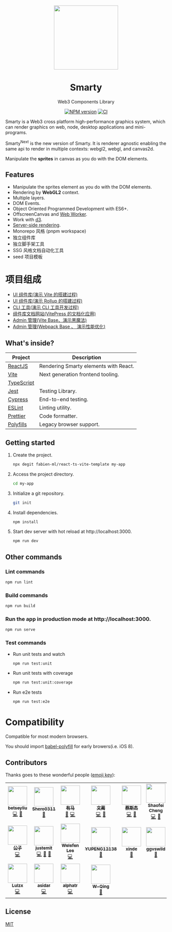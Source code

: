 <br>

<p align="center">
<img src="https://github.com/smarty-team/smarty-admin/blob/main/assets/logo.jpeg" style="width:200px;" />
</p>

<h1 align="center">Smarty</h1>

<p align="center">Web3 Components Library
</p>

<p align="center">
    <a href="https://www.npmjs.com/package/smarty-admin-ui"><img src="https://img.shields.io/npm/v/smarty-admin-ui?color=c95f8b&amp;label=" alt="NPM version"></a>
    <a href="https://github.com/smarty-team/smarty-admin/actions/workflows/main.yml"><img src="https://github.com/smarty-team/smarty-admin/actions/workflows/main.yml/badge.svg?branch=main" alt="CI" style="max-width: 100%;"></a>
</p>

Smarty is a Web3 cross platform high-performance graphics system, which can render graphics on web, node, desktop applications and mini-programs.

Smarty<sup>Next</sup> is the new version of Smarty. It is renderer agnostic enabling the same api to render in multiple contexts: webgl2, webgl, and canvas2d.

Manipulate the **sprites** in canvas as you do with the DOM elements.



## Features
- Manipulate the sprites element as you do with the DOM elements.
- Rendering by **WebGL2** context.
- Multiple layers.
- DOM Events.
- Object Oriented Programmed Development with ES6+.
- OffscreenCanvas and [Web Worker](https://Smarty.com/#/en/guide/worker).
- Work with [d3](https://github.com/d3/d3).
- [Server-side rendering](https://Smarty.com/#/en/guide/platforms).
- Monorepo 风格 (pnpm workspace)
- 独立组件库
- 独立脚手架工具
- SSG 风格文档自动化工具
- seed 项目模板

# 项目组成

- [ UI 组件库(演示 Vite 的搭建过程) ](packages/smarty-ui-vite)
- [ UI 组件库(演示 Rollup 的搭建过程) ](packages/smarty-ui-rollup)
- [ CLI 工具(演示 CLI 工具开发过程) ](packages/create-smarty-app)
- [ 组件库文档网站(VitePress 的文档化应用) ](packages/docs-rollup/)
- [ Admin 管理(Vite Base、演示黑魔法) ](packages/admin)
- [ Admin 管理(Webpack Base 、 演示性能优化) ](packages/admin-webpack)


## What's inside?

| **Project**                                                                         | **Description**                       |
| ----------------------------------------------------------------------------------- | ------------------------------------- |
| [ReactJS](https://reactjs.org)                                                      | Rendering Smarty elements with React. |
| [Vite](https://vitejs.dev)                                                          | Next generation frontend tooling.     |
| [TypeScript](https://www.typescriptlang.org)                                        |
| [Jest](https://jestjs.io)                                                           | Testing Library.                      |
| [Cypress](https://www.cypress.io)                                                   | End-to-end testing.                   |
| [ESLint](https://eslint.org)                                                        | Linting utility.                      |
| [Prettier](https://prettier.io)                                                     | Code formatter.                       |
| [Polyfills](https://github.com/vitejs/vite/tree/main/packages/plugin-legacy#readme) | Legacy browser support.               |

## Getting started

1. Create the project.

   ```bash
   npx degit fabien-ml/react-ts-vite-template my-app
   ```

2. Access the project directory.

   ```bash
   cd my-app
   ```

3. Initialize a git repository.

   ```bash
   git init
   ```

4. Install dependencies.

   ```bash
   npm install
   ```

5. Start dev server with hot reload at http://localhost:3000.
   ```bash
   npm run dev
   ```

## Other commands

### Lint commands

```bash
npm run lint
```

### Build commands

```bash
npm run build
```

### Run the app in production mode at http://localhost:3000.

```bash
npm run serve
```

### Test commands

- Run unit tests and watch
  ```bash
  npm run test:unit
  ```
- Run unit tests with coverage
  ```bash
  npm run test:unit:coverage
  ```
- Run e2e tests
  ```bash
  npm run test:e2e
  ```




# Compatibility

Compatible for most modern browsers.

You should import [babel-polyfill](https://cdn.baomitu.com/babel-polyfill) for early browers(i.e. iOS 8).

## Contributors

Thanks goes to these wonderful people ([emoji key](https://allcontributors.org/docs/en/emoji-key)):

<!-- ALL-CONTRIBUTORS-LIST:START - Do not remove or modify this section -->
<!-- prettier-ignore -->

|                                                                                                                                                                                                                                                                                                                   |                                                                                                                                                                                                                                                                                                                                                                                                               |                                                                                                                                                                                                                                                                                                                               |                                                                                                                                                                                                                                                                                        |                                                                                                                                                                                                                                                                                                                 |                                                                                                                                                                                                                                                                                                                       |                                                                                                                                                                                                                                                                                  |
| :---------------------------------------------------------------------------------------------------------------------------------------------------------------------------------------------------------------------------------------------------------------------------------------------------------------: | :-----------------------------------------------------------------------------------------------------------------------------------------------------------------------------------------------------------------------------------------------------------------------------------------------------------------------------------------------------------------------------------------------------------: | :---------------------------------------------------------------------------------------------------------------------------------------------------------------------------------------------------------------------------------------------------------------------------------------------------------------------------: | :------------------------------------------------------------------------------------------------------------------------------------------------------------------------------------------------------------------------------------------------------------------------------------: | :-------------------------------------------------------------------------------------------------------------------------------------------------------------------------------------------------------------------------------------------------------------------------------------------------------------: | :-------------------------------------------------------------------------------------------------------------------------------------------------------------------------------------------------------------------------------------------------------------------------------------------------------------------: | :------------------------------------------------------------------------------------------------------------------------------------------------------------------------------------------------------------------------------------------------------------------------------: |
| [<img src="https://avatars2.githubusercontent.com/u/12529206?s=460&v=4" width="60px;"/><br /><sub><b>betseyliu</b></sub>](https://github.com/betseyliu)<br />[💻](https://github.com/Smarty/Smarty/commits?author=betseyliu "Code") [📖](https://github.com/Smarty/Smarty/commits?author=betseyliu "Documentation") |                                                                                  [<img src="https://avatars0.githubusercontent.com/u/11631503?s=460&v=4" width="60px;"/><br /><sub><b>Shero0311</b></sub>](https://github.com/Shero0311)<br />[📖](https://github.com/Smarty/Smarty/commits?author=Shero0311 "Documentation")                                                                                  | [<img src="https://avatars3.githubusercontent.com/u/16967069?s=460&v=4" width="60px;"/><br /><sub><b>有马</b></sub>](https://github.com/makeco)<br />[📖](https://github.com/Smarty/Smarty/commits?author=makeco "Documentation") [💻](https://github.com/Smarty/Smarty/commit/e2ef39bafd81ee09494f5ebbaf0f8319dbd85122 "Code") | [<img src="https://avatars1.githubusercontent.com/u/8180186?s=400&v=4" width="60px;"/><br /><sub><b>文蔺</b></sub>](https://github.com/AngusFu)<br />[💻](https://github.com/Smarty/Smarty/commits?author=AngusFu "Code") [🐛](https://github.com/Smarty/Smarty/issues/30 "Bug reports") | [<img src="https://avatars3.githubusercontent.com/u/5996758?s=400&v=4" width="60px;"/><br /><sub><b>蔡斯杰</b></sub>](https://github.com/SijieCai)<br />[💻](https://github.com/Smarty/sprite-core/commits?author=SijieCai "Code") [📖](https://github.com/Smarty/Smarty/commits?author=SijieCai "Documentation") | [<img src="https://avatars2.githubusercontent.com/u/726566?s=400&v=4" width="60px;"/><br /><sub><b>Shaofei Cheng</b></sub>](https://github.com/wintercn)<br />[💻](https://github.com/Smarty/sprite-core/commits?author=wintercn "Code") [📖](https://github.com/Smarty/Smarty/commits?author=wintercn "Documentation") |                    [<img src="https://avatars2.githubusercontent.com/u/2947893?s=400&v=4" width="60px;"/><br /><sub><b>摇太阳</b></sub>](https://github.com/yaotaiyang)<br />[📖](https://github.com/Smarty/Smarty/commits?author=yaotaiyang "Documentation")                     |
|                                         [<img src="https://avatars2.githubusercontent.com/u/424491?s=400&v=4" width="60px;"/><br /><sub><b>公子</b></sub>](https://github.com/lizheming)<br />[💻](https://github.com/Smarty/sprite-core/commits?author=lizheming "Code")                                          | [<img src="https://avatars1.githubusercontent.com/u/26452939?s=400&v=4" width="60px;"/><br /><sub><b>justemit</b></sub>](https://github.com/justemit)<br />[💻](https://github.com/Smarty/sprite-extend-shapes/commits?author=justemit "Code")  [📖](https://github.com/Smarty/sprite-extend-shapes/commits?author=justemit "Documentation") [🐛](https://github.com/Smarty/sprite-core/issues/34 "Bug reports") |                                                      [<img src="https://avatars2.githubusercontent.com/u/40935?s=400&v=4" width="60px;"/><br /><sub><b>Welefen Lee</b></sub>](https://github.com/welefen)<br />[💻](https://github.com/Smarty/sprite-flex-layout "Code")                                                       |                            [<img src="https://avatars2.githubusercontent.com/u/30425185?s=400&v=4" width="60px;"/><br /><sub><b>YUPENG12138</b></sub>](https://github.com/YUPENG12138)<br />[📖](https://github.com/Smarty/Smarty/issues/52 "Documentation")                            |                                                [<img src="https://avatars1.githubusercontent.com/u/1617414?s=400&v=4" width="60px;"/><br /><sub><b>xinde</b></sub>](https://github.com/xinde)<br />[🐛](https://github.com/Smarty/Smarty/issues/59 "Bug reports")                                                |                                               [<img src="https://avatars2.githubusercontent.com/u/13284749?s=400&v=4" width="60px;"/><br /><sub><b>ggvswild</b></sub>](https://github.com/ggvswild)<br />[🐛](https://github.com/Smarty/Smarty/issues/70 "Bug reports")                                                | [<img src="https://avatars2.githubusercontent.com/u/41336612?s=400&u=aef0eee102ca66f28c7cbd8769fa21be9dfe3697&v=4" width="60px;"/><br /><sub><b>liulinboyi</b></sub>](https://github.com/liulinboyi)<br />[💻](https://github.com/Smarty/Smarty/commits?author=liulinboyi "Code") |
|                      [<img src="https://avatars3.githubusercontent.com/u/22330483?s=400&u=93fe7b2234377c1f55feb81811354ed5af80e0c5&v=4" width="60px;"/><br /><sub><b>Lulzx</b></sub>](https://github.com/Lulzx)<br />[💻](https://github.com/Smarty/sprite-core/commits?author=Lulzx "Code")                       |                                                              [<img src="https://avatars3.githubusercontent.com/u/63718466?s=400&u=4836efce7fc68af52a4449e95e920da9ad1df34f&v=4" width="60px;"/><br /><sub><b>asidar</b></sub>](https://github.com/asidar)<br />[💻](https://github.com/Smarty/sprite-extend-shapes/commits?author=asidar "Code")                                                               |                     [<img src="https://avatars2.githubusercontent.com/u/1798972?s=400&u=36d324fd75d4f4fb14992dff084e4c013c8dc214&v=4" width="60px;"/><br /><sub><b>alphatr</b></sub>](https://github.com/alphatr)<br />[💻](https://github.com/Smarty/sprite-extend-shapes/commits?author=alphatr "Code")                      |     [<img src="https://avatars2.githubusercontent.com/u/30466018?s=400&u=e35b17b9772b1ed63f3b0c5897f3076e94a426ed&v=4" width="60px;"/><br /><sub><b>W-Qing</b></sub>](https://github.com/W-Qing)<br />[📖](https://github.com/Smarty/Smarty/commits?author=W-Qing "Documentation")      |

## License

[MIT](LICENSE)



